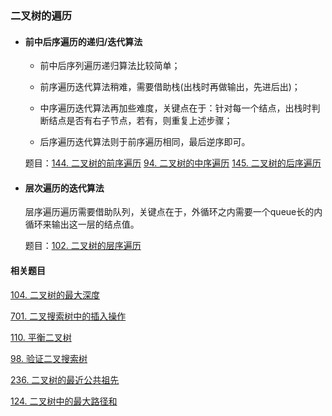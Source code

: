 ### 二叉树的遍历

- #### 前中后序遍历的递归/迭代算法

  - 前中后序列遍历递归算法比较简单；
  - 前序遍历迭代算法稍难，需要借助栈(出栈时再做输出，先进后出)；

  - 中序遍历迭代算法再加些难度，关键点在于：针对每一个结点，出栈时判断结点是否有右子节点，若有，则重复上述步骤；
  - 后序遍历迭代算法则于前序遍历相同，最后逆序即可。

  题目：[144. 二叉树的前序遍历](https://leetcode-cn.com/problems/binary-tree-preorder-traversal/) [94. 二叉树的中序遍历](https://leetcode-cn.com/problems/binary-tree-inorder-traversal/) [145. 二叉树的后序遍历](https://leetcode-cn.com/problems/binary-tree-postorder-traversal/) 

- #### 层次遍历的迭代算法

  层序遍历遍历需要借助队列，关键点在于，外循环之内需要一个queue长的内循环来输出这一层的结点值。

  题目：[102. 二叉树的层序遍历](https://leetcode-cn.com/problems/binary-tree-level-order-traversal/)



#### 相关题目

[104. 二叉树的最大深度](https://leetcode-cn.com/problems/maximum-depth-of-binary-tree/)

[701. 二叉搜索树中的插入操作](https://leetcode-cn.com/problems/insert-into-a-binary-search-tree/)

[110. 平衡二叉树](https://leetcode-cn.com/problems/balanced-binary-tree/)

[98. 验证二叉搜索树](https://leetcode-cn.com/problems/validate-binary-search-tree/)

[236. 二叉树的最近公共祖先](https://leetcode-cn.com/problems/lowest-common-ancestor-of-a-binary-tree/)

[124. 二叉树中的最大路径和](https://leetcode-cn.com/problems/binary-tree-maximum-path-sum/)









